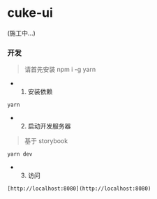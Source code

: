 # cuke-ui

(施工中...)


### 开发
> 请首先安装 npm i -g yarn

- 1. 安装依赖

```
yarn
```

- 2. 启动开发服务器
> 基于  storybook

```
yarn dev
```

- 3. 访问
```
[http://localhost:8080](http://localhost:8080)
```
